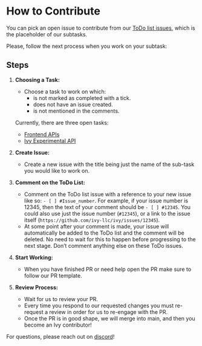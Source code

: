 # How to Contribute

You can pick an open issue to contribute from our [ToDo list issues](https://github.com/unifyai/ivy/issues?q=is%3Aopen+is%3Aissue+label%3AToDo), which is the placeholder of our subtasks.

Please, follow the next process when you work on your subtask:

## Steps

1. **Choosing a Task:**

   - Choose a task to work on which:
     - is not marked as completed with a tick.
     - does not have an issue created.
     - is not mentioned in the comments.

   Currently, there are three open tasks:

   - [Frontend APIs](https://docs.ivy.dev/overview/contributing/open_tasks.html#frontend-apis)
   - [Ivy Experimental API](https://docs.ivy.dev/overview/contributing/open_tasks.html#ivy-experimental-api)

2. **Create Issue:**

   - Create a new issue with the title being just the name of the sub-task you would like to work on.

3. **Comment on the ToDo List:**

   - Comment on the ToDo list issue with a reference to your new issue like so: `- [ ] #Issue_number`. For example, if your issue number is 12345, then the text of your comment should be `- [ ] #12345`. You could also use just the issue number (`#12345`), or a link to the issue itself (`https://github.com/ivy-llc/ivy/issues/12345`).
   - At some point after your comment is made, your issue will automatically be added to the ToDo list and the comment will be deleted. No need to wait for this to happen before progressing to the next stage. Don’t comment anything else on these ToDo issues.

4. **Start Working:**

   - When you have finished PR or need help open the PR make sure to follow our PR template.

5. **Review Process:**
   - Wait for us to review your PR. 
   - Every time you respond to our requested changes you must re-request a review in order for us to re-engage with the PR.
   - Once the PR is in good shape, we will merge into main, and then you become an Ivy contributor!


For questions, please reach out on [discord](https://discord.gg/uYRmyPxMQq)!
